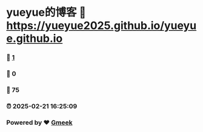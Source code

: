 # yueyue的博客 :link: https://yueyue2025.github.io/yueyue.github.io 
### :page_facing_up: [1](https://yueyue2025.github.io/yueyue.github.io/tag.html) 
### :speech_balloon: 0 
### :hibiscus: 75 
### :alarm_clock: 2025-02-21 16:25:09 
### Powered by :heart: [Gmeek](https://github.com/Meekdai/Gmeek)
